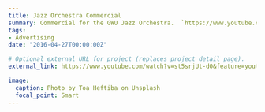 ```yaml
---
title: Jazz Orchestra Commercial 
summary: Commercial for the GWU Jazz Orchestra.  `https://www.youtube.com/watch?v=st5srjUt-d0&feature=youtu.be`.
tags:
- Advertising
date: "2016-04-27T00:00:00Z"

# Optional external URL for project (replaces project detail page).
external_link: https://www.youtube.com/watch?v=st5srjUt-d0&feature=youtu.be 

image:
  caption: Photo by Toa Heftiba on Unsplash
  focal_point: Smart
---
```

